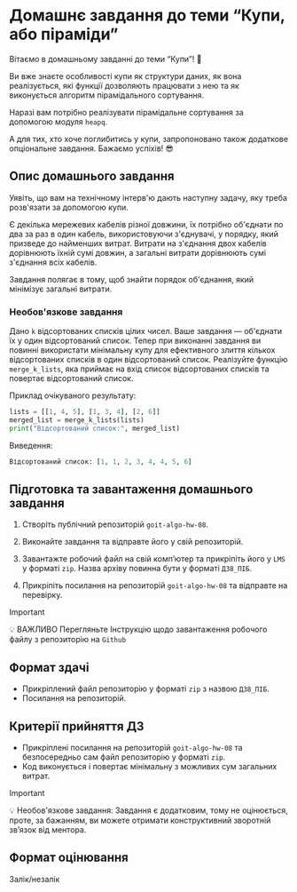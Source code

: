 # Домашнє завдання до теми “Купи, або піраміди”

Вітаємо в домашньому завданні до теми “Купи”! 🙂

Ви вже знаєте особливості купи як структури даних, як вона реалізується, які
функції дозволяють працювати з нею та як виконується алгоритм пірамідального
сортування.

Наразі вам потрібно реалізувати пірамідальне сортування за допомогою модуля
`heapq`.

А для тих, хто хоче поглибитись у купи, запропоновано також додаткове
опціональне завдання. Бажаємо успіхів! 😎

## Опис домашнього завдання

Уявіть, що вам на технічному інтерв'ю дають наступну задачу, яку треба
розв'язати за допомогою купи.

Є декілька мережевих кабелів різної довжини, їх потрібно об'єднати по два за раз
в один кабель, використовуючи з'єднувачі, у порядку, який призведе до найменших
витрат. Витрати на з'єднання двох кабелів дорівнюють їхній сумі довжин, а
загальні витрати дорівнюють сумі з'єднання всіх кабелів.

Завдання полягає в тому, щоб знайти порядок об'єднання, який мінімізує загальні
витрати.

### Необов'язкове завдання

Дано `k` відсортованих списків цілих чисел. Ваше завдання — об'єднати їх у один
відсортований список. Тепер при виконанні завдання ви повинні використати
мінімальну купу для ефективного злиття кількох відсортованих списків в один
відсортований список. Реалізуйте функцію `merge_k_lists`, яка приймає на вхід
список відсортованих списків та повертає відсортований список.

Приклад очікуваного результату:

```python  
lists = [[1, 4, 5], [1, 3, 4], [2, 6]]
merged_list = merge_k_lists(lists)
print("Відсортований список:", merged_list)
```

Виведення:

```python
Відсортований список: [1, 1, 2, 3, 4, 4, 5, 6]
```

## Підготовка та завантаження домашнього завдання

1. Створіть публічний репозиторій `goit-algo-hw-08`.

2. Виконайте завдання та відправте його у свій репозиторій.

3. Завантажте робочий файл на свій комп’ютер та прикріпіть його у `LMS` у
   форматі `zip`. Назва архіву повинна бути у форматі `ДЗ8_ПІБ`.

4. Прикріпіть посилання на репозиторій `goit-algo-hw-08` та відправте на
   перевірку.

> [!IMPORTANT]
>
> 💡 ВАЖЛИВО Перегляньте Інструкцію щодо завантаження робочого файлу з
> репозиторію на `Github`

## Формат здачі

- Прикріплений файл репозиторію у форматі `zip` з назвою `ДЗ8_ПІБ`.
- Посилання на репозиторій.

## Критерії прийняття ДЗ

- Прикріплені посилання на репозиторій `goit-algo-hw-08` та безпосередньо сам
  файл репозиторію у форматі `zip`.
- Код виконується і повертає мінімальну з можливих сум загальних витрат.

> [!IMPORTANT]
>
> 💡 Необов'язкове завдання: Завдання є додатковим, тому не оцінюється, проте,
> за бажанням, ви можете отримати конструктивний зворотній зв’язок від ментора.

## Формат оцінювання

Залік/незалік
